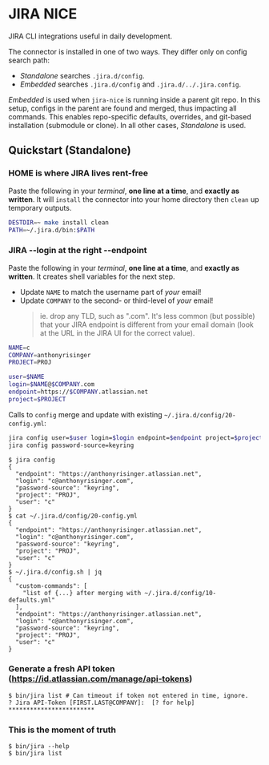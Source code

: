 # JIRA NICE

JIRA CLI integrations useful in daily development.

The connector is installed in one of two ways. They differ only on config search path:

* _Standalone_ searches `.jira.d/config`.
* _Embedded_ searches `.jira.d/config` and `.jira.d/../.jira.config`.

_Embedded_ is used when `jira-nice` is running inside a parent git repo. In this setup,
configs in the parent are found and merged, thus impacting all commands. This enables
repo-specific defaults, overrides, and git-based installation (submodule or clone).
In all other cases, _Standalone_ is used.

## Quickstart (Standalone)

### HOME is where JIRA lives rent-free

Paste the following in your _terminal_, **one line at a time**, and **exactly as written**. It will `install` the connector into your home directory then `clean` up temporary outputs.

```bash
DESTDIR=~ make install clean
PATH=~/.jira.d/bin:$PATH
```

### JIRA --login at the right --endpoint

Paste the following in your _terminal_, **one line at a time**, and **exactly as written**. It creates shell variables for the next step.
* Update `NAME` to match the username part of _your_ email!
* Update `COMPANY` to the second- or third-level of _your_ email!
    > ie. drop any TLD, such as ".com". It's less common (but possible) that your JIRA endpoint is different from your email domain (look at the URL in the JIRA UI for the correct value).

```bash
NAME=c
COMPANY=anthonyrisinger
PROJECT=PROJ
```
```bash
user=$NAME
login=$NAME@$COMPANY.com
endpoint=https://$COMPANY.atlassian.net
project=$PROJECT
```
Calls to `config` merge and update with existing `~/.jira.d/config/20-config.yml`:
```bash
jira config user=$user login=$login endpoint=$endpoint project=$project
jira config password-source=keyring
```
```console
$ jira config
{
  "endpoint": "https://anthonyrisinger.atlassian.net",
  "login": "c@anthonyrisinger.com",
  "password-source": "keyring",
  "project": "PROJ",
  "user": "c"
}
$ cat ~/.jira.d/config/20-config.yml
{
  "endpoint": "https://anthonyrisinger.atlassian.net",
  "login": "c@anthonyrisinger.com",
  "password-source": "keyring",
  "project": "PROJ",
  "user": "c"
}
$ ~/.jira.d/config.sh | jq
{
  "custom-commands": [
    "list of {...} after merging with ~/.jira.d/config/10-defaults.yml"
  ],
  "endpoint": "https://anthonyrisinger.atlassian.net",
  "login": "c@anthonyrisinger.com",
  "password-source": "keyring",
  "project": "PROJ",
  "user": "c"
}
```

### Generate a fresh API token (https://id.atlassian.com/manage/api-tokens)
```console
$ bin/jira list # Can timeout if token not entered in time, ignore.
? Jira API-Token [FIRST.LAST@COMPANY]:  [? for help] ************************
```

### This is the moment of truth
```console
$ bin/jira --help
$ bin/jira list
```
